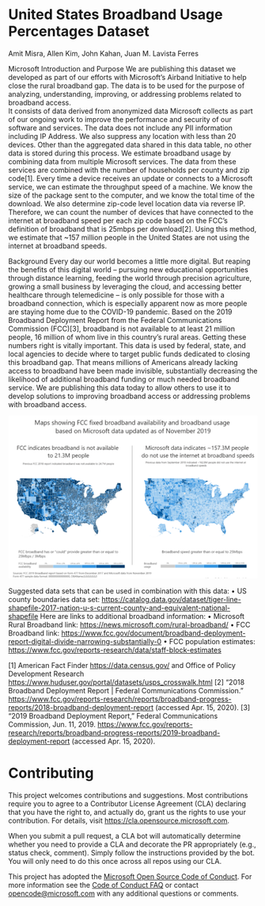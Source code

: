 # United States Broadband Usage Percentages Dataset

Amit Misra, Allen Kim, John Kahan, Juan M. Lavista Ferres

Microsoft Introduction and Purpose
We are publishing this dataset we developed as part of our efforts with Microsoft’s Airband Initiative to help close the rural broadband gap. The data is to be used for the purpose of analyzing, understanding, improving, or addressing problems related to broadband access.  
It consists of data derived from anonymized data Microsoft collects as part of our ongoing work to improve the performance and security of our software and services. The data does not include any PII information including IP Address.  We also suppress any location with less than 20 devices. Other than the aggregated data shared in this data table, no other data is stored during this process.  We estimate broadband usage by combining data from multiple Microsoft services. The data from these services are combined with the number of households per county and zip code[1]. Every time a device receives an update or connects to a Microsoft service, we can estimate the throughput speed of a machine. We know the size of the package sent to the computer, and we know the total time of the download.  We also determine zip-code level location data via reverse IP. Therefore, we can count the number of devices that have connected to the internet at broadband speed per each zip code based on the FCC’s definition of broadband that is 25mbps per download[2]. Using this method, we estimate that ~157 million people in the United States are not using the internet at broadband speeds.

Background
Every day our world becomes a little more digital. But reaping the benefits of this digital world – pursuing new educational opportunities through distance learning, feeding the world through precision agriculture, growing a small business by leveraging the cloud, and accessing better healthcare through telemedicine – is only possible for those with a broadband connection, which is especially apparent now as more people are staying home due to the COVID-19 pandemic. Based on the 2019 Broadband Deployment Report from the Federal Communications Commission (FCC)[3], broadband is not available to at least 21 million people, 16 million of whom live in this country’s rural areas.
Getting these numbers right is vitally important. This data is used by federal, state, and local agencies to decide where to target public funds dedicated to closing this broadband gap. That means millions of Americans already lacking access to broadband have been made invisible, substantially decreasing the likelihood of additional broadband funding or much needed broadband service.  We are publishing this data today to allow others to use it to develop solutions to improving broadband access or addressing problems with broadband access.

![broadbandmap.png](/assets/broadbandmap.png)

 
Suggested data sets that can be used in combination with this data:
•	US county boundaries data set: https://catalog.data.gov/dataset/tiger-line-shapefile-2017-nation-u-s-current-county-and-equivalent-national-shapefile 
Here are links to additional broadband information:
•	Microsoft Rural Broadband link: https://news.microsoft.com/rural-broadband/
•	FCC Broadband link: https://www.fcc.gov/document/broadband-deployment-report-digital-divide-narrowing-substantially-0
•	FCC population estimates: https://www.fcc.gov/reports-research/data/staff-block-estimates

[1]	American Fact Finder https://data.census.gov/ and Office of Policy Development Research https://www.huduser.gov/portal/datasets/usps_crosswalk.html
[2]	“2018 Broadband Deployment Report | Federal Communications Commission.” https://www.fcc.gov/reports-research/reports/broadband-progress-reports/2018-broadband-deployment-report (accessed Apr. 15, 2020).
[3]	“2019 Broadband Deployment Report,” Federal Communications Commission, Jun. 11, 2019. https://www.fcc.gov/reports-research/reports/broadband-progress-reports/2019-broadband-deployment-report (accessed Apr. 15, 2020).



# Contributing

This project welcomes contributions and suggestions.  Most contributions require you to agree to a
Contributor License Agreement (CLA) declaring that you have the right to, and actually do, grant us
the rights to use your contribution. For details, visit https://cla.opensource.microsoft.com.

When you submit a pull request, a CLA bot will automatically determine whether you need to provide
a CLA and decorate the PR appropriately (e.g., status check, comment). Simply follow the instructions
provided by the bot. You will only need to do this once across all repos using our CLA.

This project has adopted the [Microsoft Open Source Code of Conduct](https://opensource.microsoft.com/codeofconduct/).
For more information see the [Code of Conduct FAQ](https://opensource.microsoft.com/codeofconduct/faq/) or
contact [opencode@microsoft.com](mailto:opencode@microsoft.com) with any additional questions or comments.
